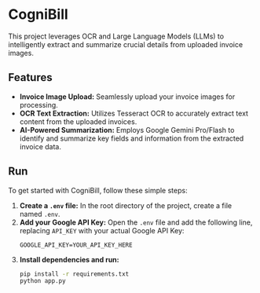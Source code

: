 # CogniBill

This project leverages OCR and Large Language Models (LLMs) to intelligently extract and summarize crucial details from uploaded invoice images.

## Features

* **Invoice Image Upload:** Seamlessly upload your invoice images for processing.
* **OCR Text Extraction:** Utilizes Tesseract OCR to accurately extract text content from the uploaded invoices.
* **AI-Powered Summarization:** Employs Google Gemini Pro/Flash to identify and summarize key fields and information from the extracted invoice data.

## Run

To get started with CogniBill, follow these simple steps:

1.  **Create a `.env` file:** In the root directory of the project, create a file named `.env`.
2.  **Add your Google API Key:** Open the `.env` file and add the following line, replacing `API_KEY` with your actual Google API Key:
    ```
    GOOGLE_API_KEY=YOUR_API_KEY_HERE
    ```
3.  **Install dependencies and run:**
    ```bash
    pip install -r requirements.txt
    python app.py
    ```

